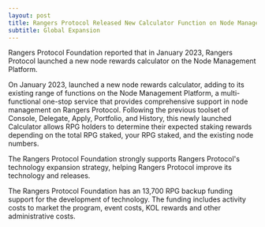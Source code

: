 ```yaml
---
layout: post
title: Rangers Protocol Released New Calculator Function on Node Management Platform
subtitle: Global Expansion
---
```


Rangers Protocol Foundation reported that in January 2023, Rangers Protocol launched a new node rewards calculator on the Node Management Platform. 

On January 2023,  launched a new node rewards calculator, adding to its existing range of functions on the Node Management Platform, a multi-functional one-stop service that provides comprehensive support in node management on Rangers Protocol. Following the previous toolset of Console, Delegate, Apply, Portfolio, and History, this newly launched Calculator allows RPG holders to determine their expected staking rewards depending on the total RPG staked, your RPG staked, and the existing node numbers.

The Rangers Protocol Foundation strongly supports Rangers Protocol's technology expansion strategy, helping Rangers Protocol improve its technology and releases. 

The Rangers Protocol Foundation has an 13,700 RPG backup funding support for the development of technology.  The funding includes activity costs to market the program, event costs, KOL rewards and other administrative costs. 

